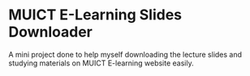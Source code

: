 # MUICT E-Learning Slides Downloader
A mini project done to help myself downloading the lecture slides and studying materials on MUICT E-learning website easily.
